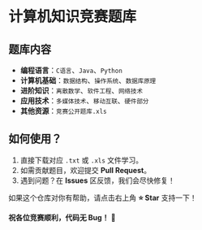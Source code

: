 # 计算机知识竞赛题库  


## **题库内容**  
- **编程语言**：`C语言`、`Java`、`Python`  
- **计算机基础**：`数据结构`、`操作系统`、`数据库原理`  
- **进阶知识**：`离散数学`、`软件工程`、`网络技术`  
- **应用技术**：`多媒体技术`、`移动互联`、`硬件部分`  
- **其他资源**：`竞赛公开题库.xls`  

## **如何使用？**  
1. 直接下载对应 `.txt` 或 `.xls` 文件学习。  
2. 如需贡献题目，欢迎提交 **Pull Request**。  
3. 遇到问题？在 **Issues** 区反馈，我们会尽快修复！  
 
如果这个仓库对你有帮助，请点击右上角 **⭐ Star** 支持一下！

**祝各位竞赛顺利，代码无 Bug！** 🚀
